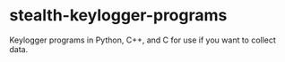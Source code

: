# stealth-keylogger-programs
Keylogger programs in Python, C++, and C for use if you want to collect data.
